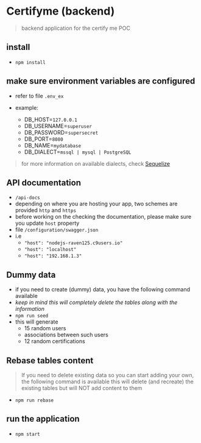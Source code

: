 # Certifyme (backend)

> backend application for the certify me POC

## install

- `npm install`

## make sure environment variables are configured

- refer to file `.env_ex`

- example:
  - DB_HOST=`127.0.0.1`
  - DB_USERNAME=`superuser`
  - DB_PASSWORD=`supersecret`
  - DB_PORT=`8080`
  - DB_NAME=`mydatabase`
  - DB_DIALECT=`mssql | mysql | PostgreSQL`

> for more information on available dialects, check [Sequelize](http://docs.sequelizejs.com/)

## API documentation

- `/api-docs`
- depending on where you are hosting your app, two schemes are provided `http` and `https`
- before working on the checking the documentation, please make sure you update `host` property
- file `/configuration/swagger.json`
- i.e
  - `"host": "nodejs-raven125.c9users.io"`
  - `"host": "localhost"`
  - `"host": "192.168.1.3"`

## Dummy data

- if you need to create (dummy) data, you have the following command available
- _keep in mind this will completely delete the tables along with the information_
- `npm run seed`
- this will generate
  - 15 random users
  - associations between such users
  - 12 random certifications

## Rebase tables content

> If you need to delete existing data so you can start adding your own, the following command is available
> this will delete (and recreate) the existing tables but will NOT add content to them

- `npm run rebase`

## run the application

- `npm start`
